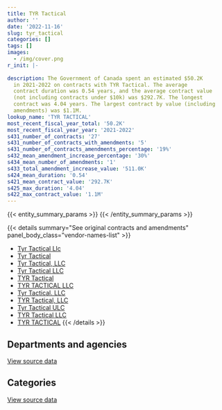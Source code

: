 ```yaml
---
title: TYR Tactical
author: ''
date: '2022-11-16'
slug: tyr_tactical
categories: []
tags: []
images:
  - /img/cover.png
r_init: |-
  
description: The Government of Canada spent an estimated $50.2K
  in 2021-2022 on contracts with TYR Tactical. The average
  contract duration was 0.54 years, and the average contract value
  (not including contracts under $10k) was $292.7K. The longest
  contract was 4.04 years. The largest contract by value (including
  amendments) was $1.1M.
lookup_name: 'TYR TACTICAL'
most_recent_fiscal_year_total: '50.2K'
most_recent_fiscal_year_year: '2021-2022'
s431_number_of_contracts: '27'
s431_number_of_contracts_with_amendments: '5'
s431_number_of_contracts_amendments_percentage: '19%'
s432_mean_amendment_increase_percentage: '30%'
s434_mean_number_of_amendments: '1'
s433_total_amendment_increase_value: '511.0K'
s424_mean_duration: '0.54'
s421_mean_contract_value: '292.7K'
s425_max_duration: '4.04'
s422_max_contract_value: '1.1M'
---
```


<script src="/rmarkdown-libs/htmlwidgets/htmlwidgets.js"></script>
<link href="/rmarkdown-libs/datatables-css/datatables-crosstalk.css" rel="stylesheet" />
<script src="/rmarkdown-libs/datatables-binding/datatables.js"></script>
<script src="/rmarkdown-libs/jquery/jquery-3.6.0.min.js"></script>
<link href="/rmarkdown-libs/dt-core-bootstrap/css/dataTables.bootstrap.min.css" rel="stylesheet" />
<link href="/rmarkdown-libs/dt-core-bootstrap/css/dataTables.bootstrap.extra.css" rel="stylesheet" />
<script src="/rmarkdown-libs/dt-core-bootstrap/js/jquery.dataTables.min.js"></script>
<script src="/rmarkdown-libs/dt-core-bootstrap/js/dataTables.bootstrap.min.js"></script>
<link href="/rmarkdown-libs/crosstalk/css/crosstalk.min.css" rel="stylesheet" />
<script src="/rmarkdown-libs/crosstalk/js/crosstalk.min.js"></script>
<script src="/rmarkdown-libs/htmlwidgets/htmlwidgets.js"></script>
<link href="/rmarkdown-libs/datatables-css/datatables-crosstalk.css" rel="stylesheet" />
<script src="/rmarkdown-libs/datatables-binding/datatables.js"></script>
<script src="/rmarkdown-libs/jquery/jquery-3.6.0.min.js"></script>
<link href="/rmarkdown-libs/dt-core-bootstrap/css/dataTables.bootstrap.min.css" rel="stylesheet" />
<link href="/rmarkdown-libs/dt-core-bootstrap/css/dataTables.bootstrap.extra.css" rel="stylesheet" />
<script src="/rmarkdown-libs/dt-core-bootstrap/js/jquery.dataTables.min.js"></script>
<script src="/rmarkdown-libs/dt-core-bootstrap/js/dataTables.bootstrap.min.js"></script>
<link href="/rmarkdown-libs/crosstalk/css/crosstalk.min.css" rel="stylesheet" />
<script src="/rmarkdown-libs/crosstalk/js/crosstalk.min.js"></script>

{{< entity_summary_params >}}
{{< /entity_summary_params >}}

{{< details summary="See original contracts and amendments" panel_body_class="vendor-names-list" >}}
- [Tyr Tactical Llc](https://search.open.canada.ca/en/ct/?sort=contract_value_f%20desc&page=1&search_text=%22Tyr%20Tactical%20Llc%22)
- [Tyr Tactical](https://search.open.canada.ca/en/ct/?sort=contract_value_f%20desc&page=1&search_text=%22Tyr%20Tactical%22)
- [Tyr Tactical, LLC](https://search.open.canada.ca/en/ct/?sort=contract_value_f%20desc&page=1&search_text=%22Tyr%20Tactical%2c%20LLC%22)
- [Tyr Tactical LLC](https://search.open.canada.ca/en/ct/?sort=contract_value_f%20desc&page=1&search_text=%22Tyr%20Tactical%20LLC%22)
- [TYR Tactical](https://search.open.canada.ca/en/ct/?sort=contract_value_f%20desc&page=1&search_text=%22TYR%20Tactical%22)
- [TYR TACTICAL LLC](https://search.open.canada.ca/en/ct/?sort=contract_value_f%20desc&page=1&search_text=%22TYR%20TACTICAL%20LLC%22)
- [Tyr Tactical. LLC](https://search.open.canada.ca/en/ct/?sort=contract_value_f%20desc&page=1&search_text=%22Tyr%20Tactical.%20LLC%22)
- [TYR Tactical, LLC](https://search.open.canada.ca/en/ct/?sort=contract_value_f%20desc&page=1&search_text=%22TYR%20Tactical%2c%20LLC%22)
- [Tyr Tactical ULC](https://search.open.canada.ca/en/ct/?sort=contract_value_f%20desc&page=1&search_text=%22Tyr%20Tactical%20ULC%22)
- [TYR Tactical LLC](https://search.open.canada.ca/en/ct/?sort=contract_value_f%20desc&page=1&search_text=%22TYR%20Tactical%20LLC%22)
- [TYR TACTICAL](https://search.open.canada.ca/en/ct/?sort=contract_value_f%20desc&page=1&search_text=%22TYR%20TACTICAL%22)
{{< /details >}}

## Departments and agencies

<div id="htmlwidget-1" style="width:100%;height:auto;" class="datatables html-widget"></div>
<script type="application/json" data-for="htmlwidget-1">{"x":{"style":"bootstrap","filter":"none","vertical":false,"data":[["<a href=\"/departments/dnd-mdn/\">National Defence<\/a>"],[2593605.26],[2198468.23],[182097.75],[50170.97]],"container":"<table class=\"table table-striped table-hover row-border order-column display\">\n  <thead>\n    <tr>\n      <th>Department<\/th>\n      <th>2018-2019<\/th>\n      <th>2019-2020<\/th>\n      <th>2020-2021<\/th>\n      <th>2021-2022<\/th>\n    <\/tr>\n  <\/thead>\n<\/table>","options":{"order":[[4,"desc"]],"pageLength":10,"autoWidth":true,"columnDefs":[{"targets":1,"render":"function(data, type, row, meta) {\n    return type !== 'display' ? data : DTWidget.formatCurrency(data, \"$\", 2, 3, \",\", \".\", true, null);\n  }"},{"targets":2,"render":"function(data, type, row, meta) {\n    return type !== 'display' ? data : DTWidget.formatCurrency(data, \"$\", 2, 3, \",\", \".\", true, null);\n  }"},{"targets":3,"render":"function(data, type, row, meta) {\n    return type !== 'display' ? data : DTWidget.formatCurrency(data, \"$\", 2, 3, \",\", \".\", true, null);\n  }"},{"targets":4,"render":"function(data, type, row, meta) {\n    return type !== 'display' ? data : DTWidget.formatCurrency(data, \"$\", 2, 3, \",\", \".\", true, null);\n  }"},{"width":"16%","targets":[1,2,3,4]},{"className":"dt-right","targets":[1,2,3,4]}],"orderClasses":false}},"evals":["options.columnDefs.0.render","options.columnDefs.1.render","options.columnDefs.2.render","options.columnDefs.3.render"],"jsHooks":[]}</script>
<p class="text-right">
<a href="https://github.com/GoC-Spending/contracts-data/tree/main/data/out/vendors/tyr_tactical/summary_by_fiscal_year_by_department.csv" class="source-data-link btn btn-link">View source data</a>
</p>

## Categories

<div id="htmlwidget-2" style="width:100%;height:auto;" class="datatables html-widget"></div>
<script type="application/json" data-for="htmlwidget-2">{"x":{"style":"bootstrap","filter":"none","vertical":false,"data":[["<a href=\"/categories/defence/\">Defence<\/a>","<a href=\"/categories/medical/\">Medical<\/a>","<a href=\"/categories/industrial_products_and_services/\">Industrial products and services<\/a>"],[309.03,null,2593296.23],[null,null,2198468.23],[null,null,182097.75],[null,36148.14,14022.83]],"container":"<table class=\"table table-striped table-hover row-border order-column display\">\n  <thead>\n    <tr>\n      <th>Category<\/th>\n      <th>2018-2019<\/th>\n      <th>2019-2020<\/th>\n      <th>2020-2021<\/th>\n      <th>2021-2022<\/th>\n    <\/tr>\n  <\/thead>\n<\/table>","options":{"order":[[4,"desc"]],"dom":"t","pageLength":30,"autoWidth":true,"columnDefs":[{"targets":1,"render":"function(data, type, row, meta) {\n    return type !== 'display' ? data : DTWidget.formatCurrency(data, \"$\", 2, 3, \",\", \".\", true, null);\n  }"},{"targets":2,"render":"function(data, type, row, meta) {\n    return type !== 'display' ? data : DTWidget.formatCurrency(data, \"$\", 2, 3, \",\", \".\", true, null);\n  }"},{"targets":3,"render":"function(data, type, row, meta) {\n    return type !== 'display' ? data : DTWidget.formatCurrency(data, \"$\", 2, 3, \",\", \".\", true, null);\n  }"},{"targets":4,"render":"function(data, type, row, meta) {\n    return type !== 'display' ? data : DTWidget.formatCurrency(data, \"$\", 2, 3, \",\", \".\", true, null);\n  }"},{"width":"16%","targets":[1,2,3,4]},{"className":"dt-right","targets":[1,2,3,4]}],"orderClasses":false,"lengthMenu":[10,25,30,50,100]}},"evals":["options.columnDefs.0.render","options.columnDefs.1.render","options.columnDefs.2.render","options.columnDefs.3.render"],"jsHooks":[]}</script>
<p class="text-right">
<a href="https://github.com/GoC-Spending/contracts-data/tree/main/data/out/vendors/tyr_tactical/summary_by_fiscal_year_by_category.csv" class="source-data-link btn btn-link">View source data</a>
</p>
